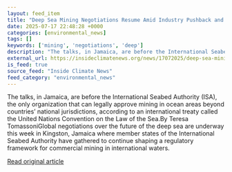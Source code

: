 ```yaml
---
layout: feed_item
title: "Deep Sea Mining Negotiations Resume Amid Industry Pushback and Environmental Alarm"
date: 2025-07-17 22:48:28 +0000
categories: [environmental_news]
tags: []
keywords: ['mining', 'negotiations', 'deep']
description: "The talks, in Jamaica, are before the International Seabed Authority (ISA), the only organization that can legally approve mining in ocean areas beyond count..."
external_url: https://insideclimatenews.org/news/17072025/deep-sea-mining-negotiations-resume-amid-industry-pushback/
is_feed: true
source_feed: "Inside Climate News"
feed_category: "environmental_news"
---
```


The talks, in Jamaica, are before the International Seabed Authority (ISA), the only organization that can legally approve mining in ocean areas beyond countries’ national jurisdictions, according to an international treaty called the United Nations Convention on the Law of the Sea.By Teresa TomassoniGlobal negotiations over the future of the deep sea are underway this week in Kingston, Jamaica where member states of the International Seabed Authority have gathered to continue shaping a regulatory framework for commercial mining in international waters.&nbsp;

[Read original article](https://insideclimatenews.org/news/17072025/deep-sea-mining-negotiations-resume-amid-industry-pushback/)
